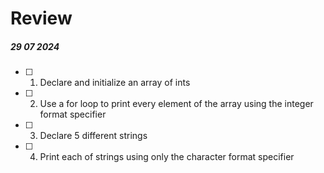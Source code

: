 # Review

##### 29 07 2024

- [ ] 1. Declare and initialize an array of ints
- [ ] 2. Use a for loop to print every element of the array using the integer format specifier
- [ ] 3. Declare 5 different strings
- [ ] 4. Print each of strings using only the character format specifier

